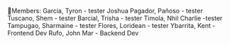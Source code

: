 🔴Members: 
Garcia, Tyron - tester
Joshua Pagador, Pañoso - tester
Tuscano, Shem - tester
Barcial, Trisha - tester
Timola, Nhil Charlie -tester
Tampugao, Sharmaine - tester
Flores, Loridean - tester
Ybarrita, Kent - Frontend Dev
Rufo, John Mar - Backend Dev
